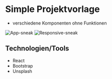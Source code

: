 # Simple Projektvorlage

- verschiedene Komponenten ohne Funktionen
<!-- 
![App-vorschau](./vorschau.png)
![Responsiv-vorschau](./vorschau-responsive.png) -->

![App-sneak](./sneak.gif)
![Responsive-sneak](./sneak-responsive.gif)

## Technologien/Tools

- React
- Bootstrap
- Unsplash
